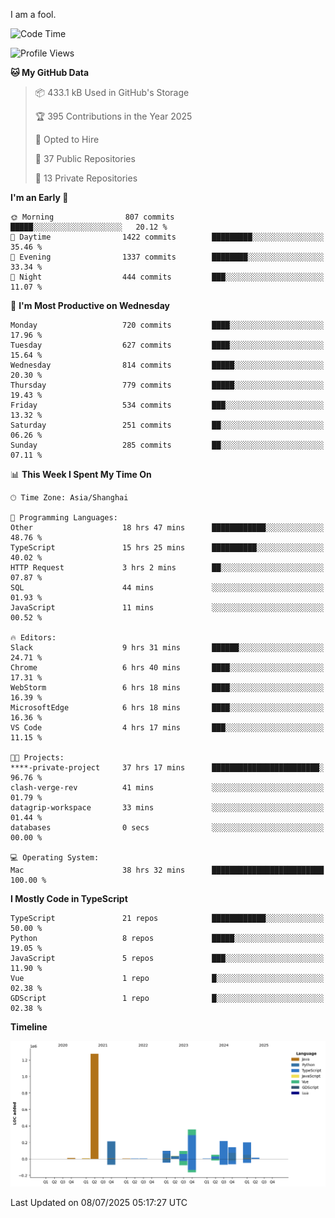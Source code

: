 I am a fool.

<!--START_SECTION:waka-->
![Code Time](http://img.shields.io/badge/Code%20Time-3%2C275%20hrs%2048%20mins-blue)

![Profile Views](http://img.shields.io/badge/Profile%20Views-2-blue)

**🐱 My GitHub Data** 

> 📦 433.1 kB Used in GitHub's Storage 
 > 
> 🏆 395 Contributions in the Year 2025
 > 
> 💼 Opted to Hire
 > 
> 📜 37 Public Repositories 
 > 
> 🔑 13 Private Repositories 
 > 
**I'm an Early 🐤** 

```text
🌞 Morning                807 commits         █████░░░░░░░░░░░░░░░░░░░░   20.12 % 
🌆 Daytime                1422 commits        █████████░░░░░░░░░░░░░░░░   35.46 % 
🌃 Evening                1337 commits        ████████░░░░░░░░░░░░░░░░░   33.34 % 
🌙 Night                  444 commits         ███░░░░░░░░░░░░░░░░░░░░░░   11.07 % 
```
📅 **I'm Most Productive on Wednesday** 

```text
Monday                   720 commits         ████░░░░░░░░░░░░░░░░░░░░░   17.96 % 
Tuesday                  627 commits         ████░░░░░░░░░░░░░░░░░░░░░   15.64 % 
Wednesday                814 commits         █████░░░░░░░░░░░░░░░░░░░░   20.30 % 
Thursday                 779 commits         █████░░░░░░░░░░░░░░░░░░░░   19.43 % 
Friday                   534 commits         ███░░░░░░░░░░░░░░░░░░░░░░   13.32 % 
Saturday                 251 commits         ██░░░░░░░░░░░░░░░░░░░░░░░   06.26 % 
Sunday                   285 commits         ██░░░░░░░░░░░░░░░░░░░░░░░   07.11 % 
```


📊 **This Week I Spent My Time On** 

```text
🕑︎ Time Zone: Asia/Shanghai

💬 Programming Languages: 
Other                    18 hrs 47 mins      ████████████░░░░░░░░░░░░░   48.76 % 
TypeScript               15 hrs 25 mins      ██████████░░░░░░░░░░░░░░░   40.02 % 
HTTP Request             3 hrs 2 mins        ██░░░░░░░░░░░░░░░░░░░░░░░   07.87 % 
SQL                      44 mins             ░░░░░░░░░░░░░░░░░░░░░░░░░   01.93 % 
JavaScript               11 mins             ░░░░░░░░░░░░░░░░░░░░░░░░░   00.52 % 

🔥 Editors: 
Slack                    9 hrs 31 mins       ██████░░░░░░░░░░░░░░░░░░░   24.71 % 
Chrome                   6 hrs 40 mins       ████░░░░░░░░░░░░░░░░░░░░░   17.31 % 
WebStorm                 6 hrs 18 mins       ████░░░░░░░░░░░░░░░░░░░░░   16.39 % 
MicrosoftEdge            6 hrs 18 mins       ████░░░░░░░░░░░░░░░░░░░░░   16.36 % 
VS Code                  4 hrs 17 mins       ███░░░░░░░░░░░░░░░░░░░░░░   11.15 % 

🐱‍💻 Projects: 
****-private-project     37 hrs 17 mins      ████████████████████████░   96.76 % 
clash-verge-rev          41 mins             ░░░░░░░░░░░░░░░░░░░░░░░░░   01.79 % 
datagrip-workspace       33 mins             ░░░░░░░░░░░░░░░░░░░░░░░░░   01.44 % 
databases                0 secs              ░░░░░░░░░░░░░░░░░░░░░░░░░   00.00 % 

💻 Operating System: 
Mac                      38 hrs 32 mins      █████████████████████████   100.00 % 
```

**I Mostly Code in TypeScript** 

```text
TypeScript               21 repos            ████████████░░░░░░░░░░░░░   50.00 % 
Python                   8 repos             █████░░░░░░░░░░░░░░░░░░░░   19.05 % 
JavaScript               5 repos             ███░░░░░░░░░░░░░░░░░░░░░░   11.90 % 
Vue                      1 repo              █░░░░░░░░░░░░░░░░░░░░░░░░   02.38 % 
GDScript                 1 repo              █░░░░░░░░░░░░░░░░░░░░░░░░   02.38 % 
```



**Timeline**

![Lines of Code chart](https://raw.githubusercontent.com/VeejaLiu/VeejaLiu/master/assets/bar_graph.png)


 Last Updated on 08/07/2025 05:17:27 UTC
<!--END_SECTION:waka-->
